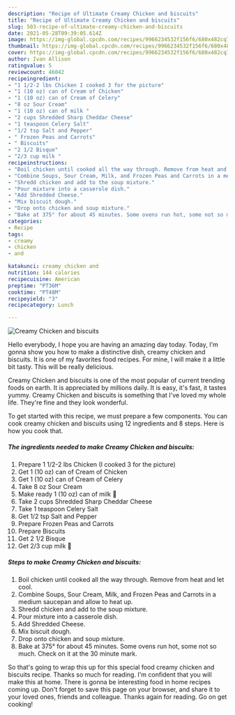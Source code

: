 ```yaml
---
description: "Recipe of Ultimate Creamy Chicken and biscuits"
title: "Recipe of Ultimate Creamy Chicken and biscuits"
slug: 503-recipe-of-ultimate-creamy-chicken-and-biscuits
date: 2021-05-28T09:39:05.614Z
image: https://img-global.cpcdn.com/recipes/9966234532f156f6/680x482cq70/creamy-chicken-and-biscuits-recipe-main-photo.jpg
thumbnail: https://img-global.cpcdn.com/recipes/9966234532f156f6/680x482cq70/creamy-chicken-and-biscuits-recipe-main-photo.jpg
cover: https://img-global.cpcdn.com/recipes/9966234532f156f6/680x482cq70/creamy-chicken-and-biscuits-recipe-main-photo.jpg
author: Ivan Allison
ratingvalue: 5
reviewcount: 46042
recipeingredient:
- "1 1/2-2 lbs Chicken I cooked 3 for the picture"
- "1 (10 oz) can of Cream of Chicken"
- "1 (10 oz) can of Cream of Celery"
- "8 oz Sour Cream"
- "1 (10 oz) can of milk "
- "2 cups Shredded Sharp Cheddar Cheese"
- "1 teaspoon Celery Salt"
- "1/2 tsp Salt and Pepper"
- " Frozen Peas and Carrots"
- " Biscuits"
- "2 1/2 Bisque"
- "2/3 cup milk "
recipeinstructions:
- "Boil chicken until cooked all the way through. Remove from heat and let cool."
- "Combine Soups, Sour Cream, Milk, and Frozen Peas and Carrots in a medium saucepan and allow to heat up."
- "Shredd chicken and add to the soup mixture."
- "Pour mixture into a casserole dish."
- "Add Shredded Cheese."
- "Mix biscuit dough."
- "Drop onto chicken and soup mixture."
- "Bake at 375° for about 45 minutes. Some ovens run hot, some not so much. Check on it at the 30 minute mark."
categories:
- Recipe
tags:
- creamy
- chicken
- and

katakunci: creamy chicken and 
nutrition: 144 calories
recipecuisine: American
preptime: "PT36M"
cooktime: "PT48M"
recipeyield: "3"
recipecategory: Lunch

---
```



![Creamy Chicken and biscuits](https://img-global.cpcdn.com/recipes/9966234532f156f6/680x482cq70/creamy-chicken-and-biscuits-recipe-main-photo.jpg)

Hello everybody, I hope you are having an amazing day today. Today, I'm gonna show you how to make a distinctive dish, creamy chicken and biscuits. It is one of my favorites food recipes. For mine, I will make it a little bit tasty. This will be really delicious.

Creamy Chicken and biscuits is one of the most popular of current trending foods on earth. It is appreciated by millions daily. It is easy, it's fast, it tastes yummy. Creamy Chicken and biscuits is something that I've loved my whole life. They're fine and they look wonderful.




To get started with this recipe, we must prepare a few components. You can cook creamy chicken and biscuits using 12 ingredients and 8 steps. Here is how you cook that.

<!--inarticleads1-->

##### The ingredients needed to make Creamy Chicken and biscuits:

1. Prepare 1 1/2-2 lbs Chicken (I cooked 3 for the picture)
1. Get 1 (10 oz) can of Cream of Chicken
1. Get 1 (10 oz) can of Cream of Celery
1. Take 8 oz Sour Cream
1. Make ready 1 (10 oz) can of milk 🥛
1. Take 2 cups Shredded Sharp Cheddar Cheese
1. Take 1 teaspoon Celery Salt
1. Get 1/2 tsp Salt and Pepper
1. Prepare  Frozen Peas and Carrots
1. Prepare  Biscuits
1. Get 2 1/2 Bisque
1. Get 2/3 cup milk 🥛




<!--inarticleads2-->

##### Steps to make Creamy Chicken and biscuits:

1. Boil chicken until cooked all the way through. Remove from heat and let cool.
1. Combine Soups, Sour Cream, Milk, and Frozen Peas and Carrots in a medium saucepan and allow to heat up.
1. Shredd chicken and add to the soup mixture.
1. Pour mixture into a casserole dish.
1. Add Shredded Cheese.
1. Mix biscuit dough.
1. Drop onto chicken and soup mixture.
1. Bake at 375° for about 45 minutes. Some ovens run hot, some not so much. Check on it at the 30 minute mark.




So that's going to wrap this up for this special food creamy chicken and biscuits recipe. Thanks so much for reading. I'm confident that you will make this at home. There is gonna be interesting food in home recipes coming up. Don't forget to save this page on your browser, and share it to your loved ones, friends and colleague. Thanks again for reading. Go on get cooking!
